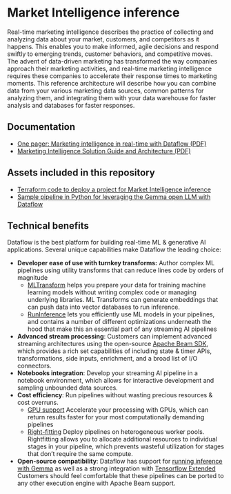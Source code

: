 # Market Intelligence inference

Real-time marketing intelligence describes the practice of collecting and analyzing data about your market, customers, and competitors as it happens. This enables you to make informed, agile decisions and respond swiftly to emerging trends, customer behaviors, and competitive moves. The advent of data-driven marketing has transformed the way companies approach their marketing activities, and real-time marketing intelligence requires these companies to accelerate their response times to marketing moments. This reference architecture will describe how you can combine data from your various marketing data sources, common patterns for analyzing them, and integrating them with your data warehouse for faster analysis and databases for faster responses.

## Documentation

- [One pager: Marketing intelligence in real-time with Dataflow (PDF)](./one_pagers/market_intel_dataflow_onepager.pdf)
- [Marketing Intelligence Solution Guide and Architecture (PDF)](./guides/market_intel_dataflow_guide.pdf)

## Assets included in this repository

- [Terraform code to deploy a project for Market Intelligence inference](../terraform/marketing_intelligence/)
- [Sample pipeline in Python for leveraging the Gemma open LLM with Dataflow](../pipelines/marketing_intelligence/)

## Technical benefits

Dataflow is the best platform for building real-time ML & generative AI
applications. Several unique capabilities make Dataflow the leading choice:

- **Developer ease of use with turnkey transforms:** Author complex ML
  pipelines using utility transforms that can reduce lines code by orders of magnitude
  - [MLTransform](https://cloud.google.com/dataflow/docs/machine-learning/ml-preprocess-data)
    helps you prepare your data for training machine learning models without
    writing complex code or managing underlying libraries. ML Transforms can
    generate embeddings that can push data into vector databases to run
    inference.
  - [RunInference](https://beam.apache.org/documentation/ml/about-ml/#use-runinference)
    lets you efficiently use ML models in your pipelines, and contains a
    number of different optimizations underneath the hood that make this an
    essential part of any streaming AI pipelines
- **Advanced stream processing**: Customers can implement advanced streaming
  architectures using the open-source
  [Apache Beam SDK](https://beam.apache.org/get-started/), which provides a rich
  set capabilities of including state & timer APIs, transformations, side
  inputs, enrichment, and a broad list of I/O connectors.
- **Notebooks integration**: Develop your streaming AI pipeline in a
  notebook environment, which allows for interactive development and
  sampling unbounded data sources.
- **Cost efficiency**: Run pipelines without wasting precious resources &
  cost overruns.
  - [GPU support](https://cloud.google.com/dataflow/docs/gpu/gpu-support)
    Accelerate your processing with GPUs, which can return results faster
    for your most computationally demanding pipelines
  - [Right-fitting](https://cloud.google.com/dataflow/docs/guides/right-fitting)
    Deploy pipelines on heterogeneous worker pools. Rightfitting allows you
    to allocate additional resources to individual stages in your pipeline,
    which prevents wasteful utilization for stages that don’t require the
    same compute.
- **Open-source compatibility**: Dataflow has support for
  [running inference with Gemma](https://cloud.google.com/dataflow/docs/machine-learning/gemma)
  as well as a strong integration with
  [Tensorflow Extended](https://www.tensorflow.org/tfx)
  Customers should feel comfortable that these pipelines can be ported to
  any other execution engine with Apache Beam support.
